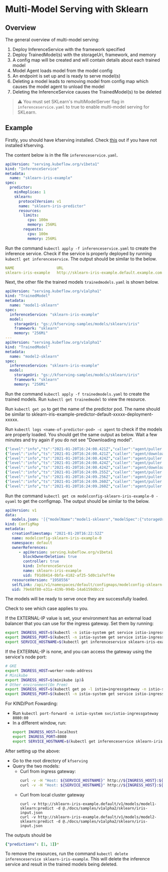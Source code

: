 # Multi-Model Serving with Sklearn

## Overview

The general overview of multi-model serving:
1. Deploy InferenceService with the framework specified
2. Deploy TrainedModel(s) with the storageUri, framework, and memory
3. A config map will be created and will contain details about each trained model
4. Model Agent loads model from the model config
5. An endpoint is set up and is ready to serve model(s)
6. Deleting a model leads to removing model from config map which causes the model agent to unload the model
7. Deleting the InferenceService causes the TrainedModel(s) to be deleted

> :warning: You must set SKLearn's multiModelServer flag in `inferenceservice.yaml` to true to enable multi-model serving for SKLearn.

## Example
Firstly, you should have kfserving installed. Check [this](https://github.com/kubeflow/kfserving#install-kfserving) out if you have not installed kfserving.

The content below is in the file `inferenceservice.yaml`.

```yaml
apiVersion: "serving.kubeflow.org/v1beta1"
kind: "InferenceService"
metadata:
  name: "sklearn-iris-example"
spec:
  predictor:
    minReplicas: 1
    sklearn:
      protocolVersion: v1
      name: "sklearn-iris-predictor"
      resources:
        limits:
          cpu: 100m
          memory: 256Mi
        requests:
          cpu: 100m
          memory: 256Mi
```
Run the command `kubectl apply -f inferenceservice.yaml` to create the inference service. Check if the service is properly deployed by running `kubectl get inferenceservice`. The output should be similar to the below.
```yaml
NAME                   URL                                               READY   PREV   LATEST   PREVROLLEDOUTREVISION   LATESTREADYREVISION                            AGE
sklearn-iris-example   http://sklearn-iris-example.default.example.com   True           100                              sklearn-iris-example-predictor-default-kgtql   22s
```

Next, the other file the trained models `trainedmodels.yaml` is shown below.
```yaml
apiVersion: "serving.kubeflow.org/v1alpha1"
kind: "TrainedModel"
metadata:
  name: "model1-sklearn"
spec:
  inferenceService: "sklearn-iris-example"
  model:
    storageUri: "gs://kfserving-samples/models/sklearn/iris"
    framework: "sklearn"
    memory: "256Mi"
---
apiVersion: "serving.kubeflow.org/v1alpha1"
kind: "TrainedModel"
metadata:
  name: "model2-sklearn"
spec:
  inferenceService: "sklearn-iris-example"
  model:
    storageUri: "gs://kfserving-samples/models/sklearn/iris"
    framework: "sklearn"
    memory: "256Mi"
```
Run the command `kubectl apply -f trainedmodels.yaml` to create the trained models. Run `kubectl get trainedmodel` to view the resource.

Run `kubectl get po` to get the name of the predictor pod. The name should be similar to sklearn-iris-example-predictor-default-xxxxx-deployment-xxxxx.

Run `kubectl logs <name-of-predictor-pod> -c agent` to check if the models are properly loaded. You should get the same output as below. Wait a few minutes and try again if you do not see "Downloading model".
```yaml
{"level":"info","ts":"2021-01-20T16:24:00.421Z","caller":"agent/puller.go:129","msg":"Downloading model from gs://kfserving-samples/models/sklearn/iris"}
{"level":"info","ts":"2021-01-20T16:24:00.421Z","caller":"agent/downloader.go:47","msg":"Downloading gs://kfserving-samples/models/sklearn/iris to model dir /mnt/models"}
{"level":"info","ts":"2021-01-20T16:24:00.424Z","caller":"agent/puller.go:121","msg":"Worker is started for model1-sklearn"}
{"level":"info","ts":"2021-01-20T16:24:00.424Z","caller":"agent/puller.go:129","msg":"Downloading model from gs://kfserving-samples/models/sklearn/iris"}
{"level":"info","ts":"2021-01-20T16:24:00.424Z","caller":"agent/downloader.go:47","msg":"Downloading gs://kfserving-samples/models/sklearn/iris to model dir /mnt/models"}
{"level":"info","ts":"2021-01-20T16:24:09.255Z","caller":"agent/puller.go:146","msg":"Successfully loaded model model2-sklearn"}
{"level":"info","ts":"2021-01-20T16:24:09.256Z","caller":"agent/puller.go:114","msg":"completion event for model model2-sklearn, in flight ops 0"}
{"level":"info","ts":"2021-01-20T16:24:09.260Z","caller":"agent/puller.go:146","msg":"Successfully loaded model model1-sklearn"}
{"level":"info","ts":"2021-01-20T16:24:09.260Z","caller":"agent/puller.go:114","msg":"completion event for model model1-sklearn, in flight ops 0"}
```

Run the command `kubectl get cm modelconfig-sklearn-iris-example-0 -oyaml` to get the configmap. The output should be similar to the below.
```yaml
apiVersion: v1
data:
   models.json: '[{"modelName":"model1-sklearn","modelSpec":{"storageUri":"gs://kfserving-samples/models/sklearn/iris","framework":"sklearn","memory":"256Mi"}},{"modelName":"model2-sklearn","modelSpec":{"storageUri":"gs://kfserving-samples/models/sklearn/iris","framework":"sklearn","memory":"256Mi"}}]'
kind: ConfigMap
metadata:
   creationTimestamp: "2021-01-20T16:22:52Z"
   name: modelconfig-sklearn-iris-example-0
   namespace: default
   ownerReferences:
      - apiVersion: serving.kubeflow.org/v1beta1
        blockOwnerDeletion: true
        controller: true
        kind: InferenceService
        name: sklearn-iris-example
        uid: f91d8414-0bfa-4182-af25-5d0c1a7eff4e
   resourceVersion: "1958556"
   selfLink: /api/v1/namespaces/default/configmaps/modelconfig-sklearn-iris-example-0
   uid: 79e68f80-e31a-419b-994b-14a6159d8cc2
```

The models will be ready to serve once they are successfully loaded.

Check to see which case applies to you.

If the EXTERNAL-IP value is set, your environment has an external load balancer that you can use for the ingress gateway. Set them by running: 
````bash
export INGRESS_HOST=$(kubectl -n istio-system get service istio-ingressgateway -o jsonpath='{.status.loadBalancer.ingress[0].ip}')
export INGRESS_PORT=$(kubectl -n istio-system get service istio-ingressgateway -o jsonpath='{.spec.ports[?(@.name=="http2")].port}')
export SERVICE_HOSTNAME=$(kubectl get inferenceservice sklearn-iris-example -n default -o jsonpath='{.status.url}' | cut -d "/" -f 3)
````

If the EXTERNAL-IP is none, and you can access the gateway using the service's node port:
```bash
# GKE
export INGRESS_HOST=worker-node-address
# Minikube
export INGRESS_HOST=$(minikube ip)å
# Other environment(On Prem)
export INGRESS_HOST=$(kubectl get po -l istio=ingressgateway -n istio-system -o jsonpath='{.items[0].status.hostIP}')
export INGRESS_PORT=$(kubectl -n istio-system get service istio-ingressgateway -o jsonpath='{.spec.ports[?(@.name=="http2")].nodePort}')
```

For KIND/Port Fowarding:
- Run `kubectl port-forward -n istio-system svc/istio-ingressgateway 8080:80`
- In a different window, run:
   ```bash
   export INGRESS_HOST=localhost
   export INGRESS_PORT=8080
   export SERVICE_HOSTNAME=$(kubectl get inferenceservice sklearn-iris-example -n default -o jsonpath='{.status.url}' | cut -d "/" -f 3)
   ```


After setting up the above:
- Go to the root directory of `kfserving`
- Query the two models:
  - Curl from ingress gateway:
     ```bash
     curl -v -H "Host: ${SERVICE_HOSTNAME}" http://${INGRESS_HOST}:${INGRESS_PORT}/v1/models/model1-sklearn:predict -d @./docs/samples/v1alpha2/sklearn/iris-input.json
     curl -v -H "Host: ${SERVICE_HOSTNAME}" http://${INGRESS_HOST}:${INGRESS_PORT}/v1/models/model2-sklearn:predict -d @./docs/samples/v1alpha2/sklearn/iris-input.json
     ```
  - Curl from local cluster gateway
    ```
    curl -v http://sklearn-iris-example.default/v1/models/model1-sklearn:predict -d @./docs/samples/v1alpha2/sklearn/iris-input.json
    curl -v http://sklearn-iris-example.default/v1/models/model2-sklearn:predict -d @./docs/samples/v1alpha2/sklearn/iris-input.json
     ```

The outputs should be
```yaml
{"predictions": [1, 1]}*
```

To remove the resources, run the command `kubectl delete inferenceservice sklearn-iris-example`. This will delete the inference service and result in the trained models being deleted.
